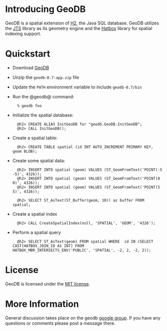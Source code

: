 # Introducing GeoDB

GeoDB is a spatial extension of [H2](http://h2database.com), the Java SQL database. GeoDB utilizes the [JTS](http://tsusiatsoftware.net/jts/main.html) library as its geometry engine and the [Hatbox](http://hatbox.sourceforge.net) library for spatial indexing support.

# Quickstart

* Download [GeoDB](http://files.opengeo.org/geodb/geodb-0.7-app.zip)
* Unzip the `geodb-0.7-app.zip` file
* Update the `PATH` environment variable to include `geodb-0.7/bin`
* Run the @geodb@ command:

        % geodb foo

* Initialize the spatial database:

        @h2> CREATE ALIAS InitGeoDB for "geodb.GeoDB.InitGeoDB";
        @h2> CALL InitGeoDB();

* Create a spatial table:

        @h2> CREATE TABLE spatial (id INT AUTO_INCREMENT PRIMARY KEY, geom BLOB);

* Create some spatial data:

        @h2> INSERT INTO spatial (geom) VALUES (ST_GeomFromText('POINT(-5 -5)', 4326));
        @h2> INSERT INTO spatial (geom) VALUES (ST_GeomFromText('POINT(0 0)', 4326));
        @h2> INSERT INTO spatial (geom) VALUES (ST_GeomFromText('POINT(5 5)', 4326));
        
        @h2> SELECT ST_AsText(ST_Buffer(geom, 10)) as buffer FROM spatial;

* Create a spatial index

        @h2> CALL CreateSpatialIndex(null, 'SPATIAL', 'GEOM', '4326');

* Perform a spatial query

        @h2> SELECT ST_AsText(geom) FROM spatial WHERE  id IN (SELECT CAST(HATBOX_JOIN_ID AS INT) FROM HATBOX_MBR_INTERSECTS_ENV('PUBLIC', 'SPATIAL', -2, 2, -2, 2));

# License

GeoDB is licensed under the [MIT license](http://opensource.org/licenses/MIT). 

# More Information

General discussion takes place on the geodb [google group](http://groups.google.com/group/geodb). If you have any questions or comments please post a message there.

